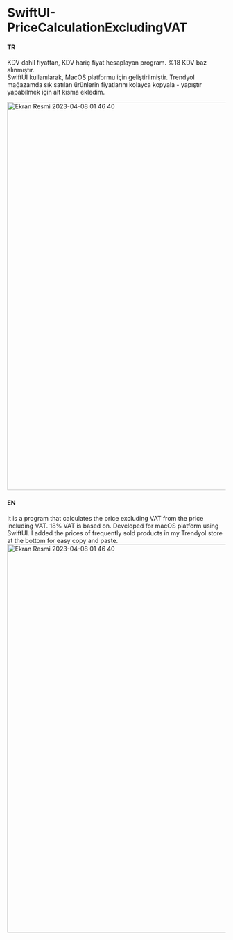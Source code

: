 # SwiftUI-PriceCalculationExcludingVAT

#### TR
KDV dahil fiyattan, KDV hariç fiyat hesaplayan program. %18 KDV baz alınmıştır. <br>
SwiftUI kullanılarak, MacOS platformu için geliştirilmiştir.
Trendyol mağazamda sık satılan ürünlerin fiyatlarını kolayca kopyala - yapıştır yapabilmek için alt kısma ekledim.

<img width="894" alt="Ekran Resmi 2023-04-08 01 46 40" src="https://user-images.githubusercontent.com/71381857/230688752-0df31d56-aaa2-4bf5-93e4-d17ec1e1b7f4.png">

#### EN
It is a program that calculates the price excluding VAT from the price including VAT. 18% VAT is based on.
Developed for macOS platform using SwiftUI.
I added the prices of frequently sold products in my Trendyol store at the bottom for easy copy and paste.
<img width="894" alt="Ekran Resmi 2023-04-08 01 46 40" src="https://user-images.githubusercontent.com/71381857/230688752-0df31d56-aaa2-4bf5-93e4-d17ec1e1b7f4.png">
